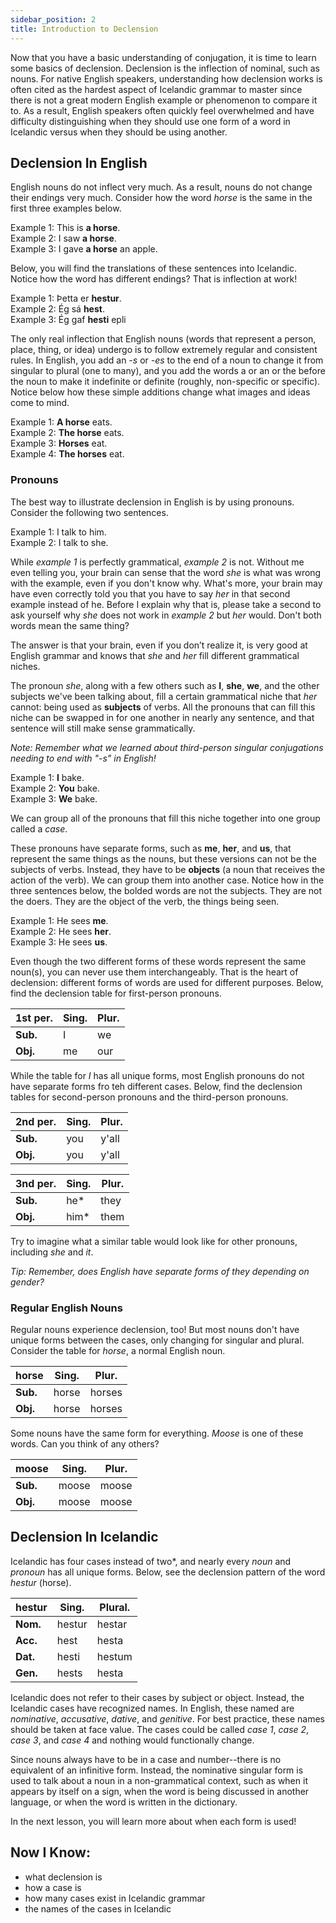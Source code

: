 ```yaml
---
sidebar_position: 2
title: Introduction to Declension
---
```


Now that you have a basic understanding of conjugation, it is time to learn some basics of declension. Declension is the inflection of nominal, such as nouns. For native English speakers, understanding how declension works is often cited as the hardest aspect of Icelandic grammar to master since there is not a great modern English example or phenomenon to compare it to. As a result, English speakers often quickly feel overwhelmed and have difficulty distinguishing when they should use one form of a word in Icelandic versus when they should be using another.

<!---
Much of  the following text is the exact same as the introduction to the inflection lesson. 
-->

## Declension In English
English nouns do not inflect very much. As a result, nouns do not change their endings very much. Consider how the word *horse* is the same in the first three examples below.

Example 1: This is **a horse**. \
Example 2: I saw **a horse**. \
Example 3: I gave **a horse** an apple.

Below, you will find the translations of these sentences into Icelandic. Notice how the word has different endings? That is inflection at work!

Example 1: Þetta er **hestur**. \
Example 2: Ég sá **hest**. \
Example 3: Ég gaf **hesti** epli

The only real inflection that English nouns (words that represent a person, place, thing, or idea) undergo is to follow extremely regular and consistent rules. In English, you add an *-s* or *-es* to the end of a noun to change it from singular to plural (one to many), and you add the words a or an or the before the noun to make it indefinite or definite (roughly, non-specific or specific). Notice below how these simple additions change what images and ideas come to mind.

Example 1: **A horse** eats. \
Example 2: **The horse** eats. \
Example 3: **Horses** eat. \
Example 4: **The horses** eat.

<!---
The first use of a triple hashtag
-->

### Pronouns 
The best way to illustrate declension in English is by using pronouns. Consider the following two sentences. 

Example 1: I talk to him. \
Example 2: I talk to she. 

While *example 1* is perfectly grammatical, *example 2* is not. Without me even telling you, your brain can sense that the word *she* is what was wrong with the example, even if you don't know why. What's more, your brain may have even correctly told you that you have to say *her* in that second example instead of he. Before I explain why that is, please take a second to ask yourself why *she* does not work in *example 2* but *her* would. Don't both words mean the same thing?

The answer is that your brain, even if you don’t realize it, is very good at English grammar and knows that *she* and *her* fill different grammatical niches.

The pronoun *she*, along with a few others such as **I**, **she**, **we**, and the other subjects we've been talking about, fill a certain grammatical niche that *her* cannot: being used as **subjects** of verbs. All the pronouns that can fill this niche can be swapped in for one another in nearly any sentence, and that sentence will still make sense grammatically. 

*Note: Remember what we learned about third-person singular conjugations needing to end with "-s" in English!*

Example 1: **I** bake. \
Example 2: **You** bake. \
Example 3: **We** bake. 

We can group all of the pronouns that fill this niche together into one group called a *case*. 

These pronouns have separate forms, such as **me**, **her**, and **us**, that represent the same things as the nouns, but these versions can not be the subjects of verbs. Instead, they have to be **objects** (a noun that receives the action of the verb). We can group them into another case. Notice how in the three sentences below, the bolded words are not the subjects. They are not the doers. They are the object of the verb, the things being seen.

Example 1: He sees **me**. \
Example 2: He sees **her**. \
Example 3: He sees **us**. 

Even though the two different forms of these words represent the same noun(s), you can never use them interchangeably. That is the heart of declension: different forms of words are used for different purposes. Below, find the declension table for first-person pronouns.  

| 1st per. | **Sing.** | **Plur.** |
|----------|-----------|-----------|
| **Sub.** | I         | we        |
| **Obj.** | me        | our       |

While the table for *I* has all unique forms, most English pronouns do not have separate forms fro teh different cases. Below, find the declension tables for second-person pronouns and the third-person pronouns.  

| 2nd per. | **Sing.** | **Plur.** |
|----------|-----------|-----------|
| **Sub.** | you       | y'all     |
| **Obj.** | you       | y'all     |

| 3nd per. | **Sing.** | **Plur.** |
|----------|-----------|-----------|
| **Sub.** | he*        | they      |
| **Obj.** | him*       | them      |

Try to imagine what a similar table would look like for other pronouns, including *she* and *it*.  

*Tip: Remember, does English have separate forms of they depending on gender?*

### Regular English Nouns

Regular nouns experience declension, too! But most nouns don't have unique forms between the cases, only changing for singular and plural. Consider the table for *horse*, a normal English noun. 

| horse    | **Sing.** | **Plur.** |
|----------|-----------|-----------|
| **Sub.** | horse     | horses    |
| **Obj.** | horse     | horses    |

Some nouns have the same form for everything. *Moose* is one of these words. Can you think of any others?

| moose    | **Sing.** | **Plur.** |
|----------|-----------|-----------|
| **Sub.** | moose     | moose     |
| **Obj.** | moose     | moose     |

## Declension In Icelandic
Icelandic has four cases instead of two*, and nearly every *noun* and *pronoun* has all unique forms. Below, see the declension pattern of the word *hestur* (horse).

<!---
It's worth considering whether a different design for these tables would be better concerning the top right corner. 
-->

| hestur   | **Sing.** | **Plural.** |
|----------|-----------|-------------|
| **Nom.** | hestur    | hestar      |
| **Acc.** | hest      | hesta       |
| **Dat.** | hesti     | hestum      |
| **Gen.** | hests     | hesta       |

Icelandic does not refer to their cases by subject or object. Instead, the Icelandic cases have recognized names. In English, these named are *nominative*, *accusative*, *dative*, and *genitive*. For best practice, these names should be taken at face value. The cases could be called *case 1*, *case 2*, *case 3*, and *case 4* and nothing would functionally change.

Since nouns always have to be in a case and number--there is no equivalent of an infinitive form. Instead, the nominative singular form is used to talk about a noun in a non-grammatical context, such as when it appears by itself on a sign, when the word is being discussed in another language, or when the word is written in the dictionary.

In the next lesson, you will learn more about when each form is used!


## Now I Know:
- what declension is
- how a case is
- how many cases exist in Icelandic grammar
- the names of the cases in Icelandic

 
